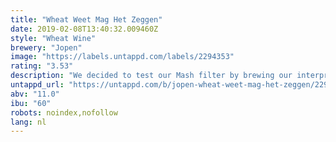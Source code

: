 ```yaml
---
title: "Wheat Weet Mag Het Zeggen"
date: 2019-02-08T13:40:32.009460Z
style: "Wheat Wine"
brewery: "Jopen"
image: "https://labels.untappd.com/labels/2294353"
rating: "3.53"
description: "We decided to test our Mash filter by brewing our interpretation of an Old English Wheat Wine. So we took Wheat malt and Crystal wheat malt and soem unmalted wheat and 2 English hops; Endeavour and Bullion. To top it of we added sage and daisy in the whirlpool and waited for magic to happen. Expect a big brew, with loads of wheat flavour, but also hoppiness and flowers. And it fun to play around with the possibilities that the brew house supplies us with."
untappd_url: "https://untappd.com/b/jopen-wheat-weet-mag-het-zeggen/2294353"
abv: "11.0"
ibu: "60"
robots: noindex,nofollow
lang: nl
---
```


